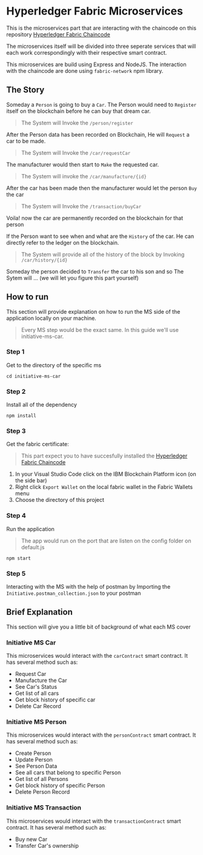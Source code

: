 # Hyperledger Fabric Microservices

This is the microservices part that are interacting with the chaincode on this repository 
[Hyperledger Fabric Chaincode](https://github.com/alexanderkevin/Hyperledger-Fabric-Chaincode)

The microservices itself will be divided into three seperate services that will each work correspondingly with their respective smart contract.

This microservices are build using Express and NodeJS. The interaction with the chaincode are done using `fabric-network` npm library. 

## The Story
Someday a `Person` is going to buy a `Car`. The Person would need to `Register` itself on the blockchain before he can buy that dream car.

>The System will Invoke the `/person/register` 

After the Person data has been recorded on Blockchain, He will `Request` a car to be made.

>The System will Invoke the `/car/requestCar`

The manufacturer would then start to `Make` the requested car.

>The System will invoke the `/car/manufacture/{id}`

After the car has been made then the manufacturer would let the person `Buy` the car

>The System will Invoke the `/transaction/buyCar`

Voila! now the car are permanently recorded on the blockchain for that person

If the Person want to see when and what are the `History` of the car. He can directly refer to the ledger on the blockchain.

>The System will provide all of the history of the block by Invoking `/car/history/{id}`

Someday the person decided to `Transfer` the car to his son and so The Sytem will ... (we will let you figure this part yourself)


## How to run
This section will provide explanation on how to run the MS side of the application locally on your machine. 

>Every MS step would be the exact same. In this guide we'll use initiative-ms-car.

### Step 1

Get to the directory of the specific ms
```
cd initiative-ms-car
```

### Step 2

Install all of the dependency
```
npm install
```

### Step 3

Get the fabric certificate:
> This part expect you to have succesfully installed the [Hyperledger Fabric Chaincode](https://github.com/alexanderkevin/Hyperledger-Fabric-Chaincode)

1. In your Visual Studio Code click on the IBM Blockchain Platform icon (on the side bar)
2. Right click `Export Wallet` on the local fabric wallet in the Fabric Wallets menu
3. Choose the directory of this project

### Step 4

Run the application
>The app would run on the port that are listen on the config folder on default.js

```
npm start
```

### Step 5
Interacting with the MS with the help of postman by Importing the `Initiative.postman_collection.json` to your postman


## Brief Explanation
This section will give you a little bit of background of what each MS cover

### Initiative MS Car
This microservices would interact with the `carContract` smart contract. It has several method such as:
* Request Car
* Manufacture the Car
* See Car's Status
* Get list of all cars
* Get block history of specific car
* Delete Car Record

### Initiative MS Person
This microservices would interact with the `personContract` smart contract. It has several method such as:
* Create Person
* Update Person
* See Person Data
* See all cars that belong to specific Person
* Get list of all Persons
* Get block history of specific Person
* Delete Person Record

### Initiative MS Transaction
This microservices would interact with the `transactionContract` smart contract. It has several method such as:
* Buy new Car
* Transfer Car's ownership